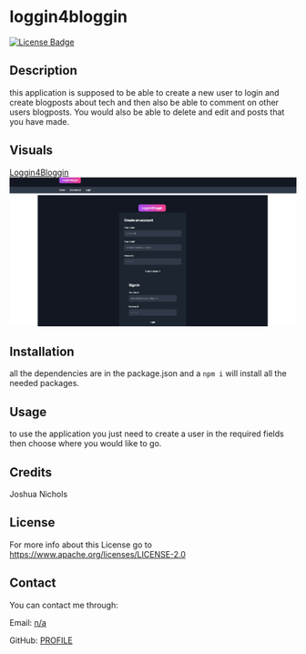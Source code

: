 # loggin4bloggin
 
  [![License Badge](https://img.shields.io/badge/License-Apache-purple)](https://www.apache.org/licenses/LICENSE-2.0)
 
  ## Description

  this application is supposed to be able to create a new user to login and create blogposts about tech and then also be able to comment on other users blogposts. You would also be able to delete and edit and posts that you have made.

  ## Visuals
  <a href="https://loggin4bloggin-20bbb2f09cb9.herokuapp.com/login">Loggin4Bloggin</a>
  <img src="./assets/Screenshot 2023-09-11 at 11.20.04 PM (2).png"></img>

  ## Installation

  all the dependencies are in the package.json and a ```npm i``` will install all the needed packages. 

  ## Usage

  to use the application you just need to create a user in the required fields then choose where you would like to go. 

  ## Credits

  Joshua Nichols

  ## License

  For more info about this License go to https://www.apache.org/licenses/LICENSE-2.0

  ## Contact

  You can contact me through:

  Email: [n/a](mailto:n/a)

  GitHub: [PROFILE](https://github.com/JoshON5)
